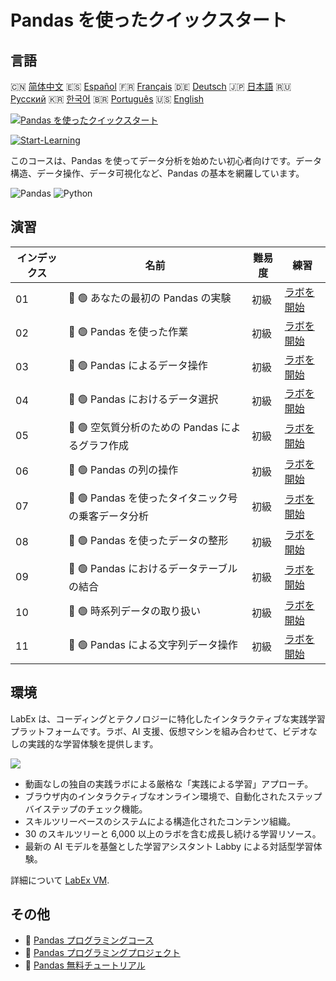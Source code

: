 # Pandas を使ったクイックスタート

## 言語

🇨🇳 [简体中文](README_zh.md) 🇪🇸 [Español](README_es.md) 🇫🇷 [Français](README_fr.md) 🇩🇪 [Deutsch](README_de.md) 🇯🇵 [日本語](README_ja.md) 🇷🇺 [Русский](README_ru.md) 🇰🇷 [한국어](README_ko.md) 🇧🇷 [Português](README_pt.md) 🇺🇸 [English](README.md) 

[![Pandas を使ったクイックスタート](https://cover-creator.labex.io/quick-start-with-pandas.png?lang=ja)](https://labex.io/ja/courses/quick-start-with-pandas)

[![Start-Learning](https://img.shields.io/badge/Start-Learning-whitesmoke?style=for-the-badge)](https://labex.io/ja/courses/quick-start-with-pandas)

このコースは、Pandas を使ってデータ分析を始めたい初心者向けです。データ構造、データ操作、データ可視化など、Pandas の基本を網羅しています。

![Pandas](https://img.shields.io/badge/Pandas-whitesmoke?style=for-the-badge&logo=pandas)
![Python](https://img.shields.io/badge/Python-whitesmoke?style=for-the-badge&logo=python)


## 演習

|   インデックス | 名前                                                | 難易度   | 練習                                                                                                                            |
|----------------|-----------------------------------------------------|----------|---------------------------------------------------------------------------------------------------------------------------------|
|             01 | 📖 🟢 あなたの最初の Pandas の実験                  | 初級     | <a target='_blank' href='https://labex.io/ja/tutorials/pandas-your-first-pandas-lab-92727'>ラボを開始</a>                       |
|             02 | 📖 🟢 Pandas を使った作業                           | 初級     | <a target='_blank' href='https://labex.io/ja/tutorials/python-working-with-pandas-65430'>ラボを開始</a>                         |
|             03 | 📖 🟢 Pandas によるデータ操作                       | 初級     | <a target='_blank' href='https://labex.io/ja/tutorials/python-pandas-data-manipulation-65431'>ラボを開始</a>                    |
|             04 | 📖 🟢 Pandas におけるデータ選択                     | 初級     | <a target='_blank' href='https://labex.io/ja/tutorials/python-data-selection-in-pandas-65432'>ラボを開始</a>                    |
|             05 | 📖 🟢 空気質分析のための Pandas によるグラフ作成    | 初級     | <a target='_blank' href='https://labex.io/ja/tutorials/python-pandas-plotting-for-air-quality-analysis-65433'>ラボを開始</a>    |
|             06 | 📖 🟢 Pandas の列の操作                             | 初級     | <a target='_blank' href='https://labex.io/ja/tutorials/python-working-with-columns-in-pandas-65434'>ラボを開始</a>              |
|             07 | 📖 🟢 Pandas を使ったタイタニック号の乗客データ分析 | 初級     | <a target='_blank' href='https://labex.io/ja/tutorials/python-titanic-passenger-data-analysis-with-pandas-65435'>ラボを開始</a> |
|             08 | 📖 🟢 Pandas を使ったデータの整形                   | 初級     | <a target='_blank' href='https://labex.io/ja/tutorials/python-reshaping-data-with-pandas-65436'>ラボを開始</a>                  |
|             09 | 📖 🟢 Pandas におけるデータテーブルの結合           | 初級     | <a target='_blank' href='https://labex.io/ja/tutorials/python-combining-data-tables-in-pandas-65437'>ラボを開始</a>             |
|             10 | 📖 🟢 時系列データの取り扱い                        | 初級     | <a target='_blank' href='https://labex.io/ja/tutorials/python-handling-time-series-data-65438'>ラボを開始</a>                   |
|             11 | 📖 🟢 Pandas による文字列データ操作                 | 初級     | <a target='_blank' href='https://labex.io/ja/tutorials/python-pandas-textual-data-65439'>ラボを開始</a>                         |

## 環境

LabEx は、コーディングとテクノロジーに特化したインタラクティブな実践学習プラットフォームです。ラボ、AI 支援、仮想マシンを組み合わせて、ビデオなしの実践的な学習体験を提供します。

![](https://tutorial-screenshot.getvm.io/images/vm-1725247253.png)

- 動画なしの独自の実践ラボによる厳格な「実践による学習」アプローチ。
- ブラウザ内のインタラクティブなオンライン環境で、自動化されたステップバイステップのチェック機能。
- スキルツリーベースのシステムによる構造化されたコンテンツ組織。
- 30 のスキルツリーと 6,000 以上のラボを含む成長し続ける学習リソース。
- 最新の AI モデルを基盤とした学習アシスタント Labby による対話型学習体験。

詳細について [LabEx VM](https://support.labex.io/using-labex/virtual-machine).

## その他

- 🔗 [Pandas プログラミングコース](https://github.com/labex-labs/awesome-programming-courses)
- 🔗 [Pandas プログラミングプロジェクト](https://github.com/labex-labs/awesome-programming-projects)
- 🔗 [Pandas 無料チュートリアル](https://github.com/labex-labs/pandas-free-tutorials)

